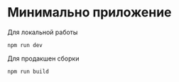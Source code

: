 # Минимально приложение

Для локальной работы
```(bash)
npm run dev
```

Для продакшен сборки
```(bash)
npm run build
```
